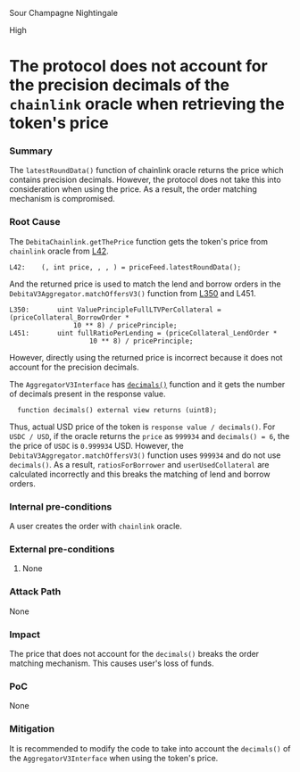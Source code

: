Sour Champagne Nightingale

High

# The protocol does not account for the precision decimals of the `chainlink` oracle when retrieving the token's price

### Summary

The `latestRoundData()` function of chainlink oracle returns the price which contains precision decimals. However, the protocol does not take this into consideration when using the price. As a result, the order matching mechanism is compromised.

### Root Cause

The `DebitaChainlink.getThePrice` function gets the token's price from `chainlink` oracle from [L42](https://github.com/sherlock-audit/2024-11-debita-finance-v3/tree/main/Debita-V3-Contracts/contracts/oracles/DebitaChainlink.sol#L40).

```solidity
L42:    (, int price, , , ) = priceFeed.latestRoundData();
```

And the returned price is used to match the lend and borrow orders in the `DebitaV3Aggregator.matchOffersV3()` function from [L350](https://github.com/sherlock-audit/2024-11-debita-finance-v3/tree/main/Debita-V3-Contracts/contracts/DebitaV3Aggregator.sol#L40) and L451.

```solidity
L350:       uint ValuePrincipleFullLTVPerCollateral = (priceCollateral_BorrowOrder *
                10 ** 8) / pricePrinciple;
L451:       uint fullRatioPerLending = (priceCollateral_LendOrder *
                    10 ** 8) / pricePrinciple;
```

However, directly using the returned price is incorrect because it does not account for the precision decimals.

The `AggregatorV3Interface` has [`decimals()`](https://docs.chain.link/data-feeds/api-reference#decimals:~:text=Get%20the%20number%20of%20decimals%20present%20in%20the%20response%20value.) function and it gets the number of decimals present in the response value.

```solidity
  function decimals() external view returns (uint8);
```

Thus, actual USD price of the token is `response value / decimals()`.
For `USDC / USD`, if the oracle returns the `price` as `999934` and `decimals() = 6`, the the price of `USDC` is `0.999934` USD.
However, the `DebitaV3Aggregator.matchOffersV3()` function uses `999934` and do not use `decimals()`.
As a result, `ratiosForBorrower` and `userUsedCollateral` are calculated incorrectly and this breaks the matching of lend and borrow orders.

### Internal pre-conditions

A user creates the order with `chainlink` oracle.

### External pre-conditions

1. None

### Attack Path

None

### Impact

The price that does not account for the `decimals()` breaks the order matching mechanism.
This causes user's loss of funds.

### PoC

None

### Mitigation

It is recommended to modify the code to take into account the `decimals()` of the `AggregatorV3Interface` when using the token's price.